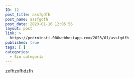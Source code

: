 ```yaml
---
ID: 12
post_title: assfgdfh
post_name: assfgdfh
post_date: 2023-01-16 12:05:56
layout: post
link: >
  https://pedroinsti.000webhostapp.com/2023/01/assfgdfh
published: true
tags: [ ]
categories:
  - Sin categoría
---
```

<!-- wp:paragraph -->
<p>zxfhzxfhdzfh</p>
<!-- /wp:paragraph -->